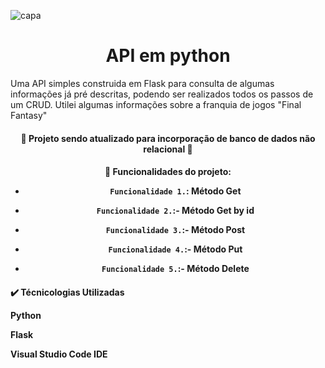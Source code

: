 ![capa](https://github.com/Lucas-Benediht/API_Python/assets/110697669/b28ff274-eb83-4167-ad62-d102b68177d9)

<h1 align="center"> API em python </h1>

Uma API simples construida em Flask para consulta de algumas informações já pré descritas, podendo ser realizados todos os passos de um CRUD.
Utilei algumas informações sobre a franquia de jogos "Final Fantasy"

<h4 align="center">
  🚧 Projeto sendo atualizado para incorporação de banco de dados não relacional 🚧
</h4>

<h4 align="center">
  🔨 Funcionalidades do projeto:
  
  - `Funcionalidade 1.`: Método Get
  
  - `Funcionalidade 2.`:- Método Get by id
    
  - `Funcionalidade 3.`:- Método Post
    
  - `Funcionalidade 4.`:- Método Put
    
  - `Funcionalidade 5.`:- Método Delete
    
</h4>

<h4>
  ✔️ Técnicologias Utilizadas
  
  Python
  
  Flask
  
  Visual Studio Code IDE
  
</h4>
